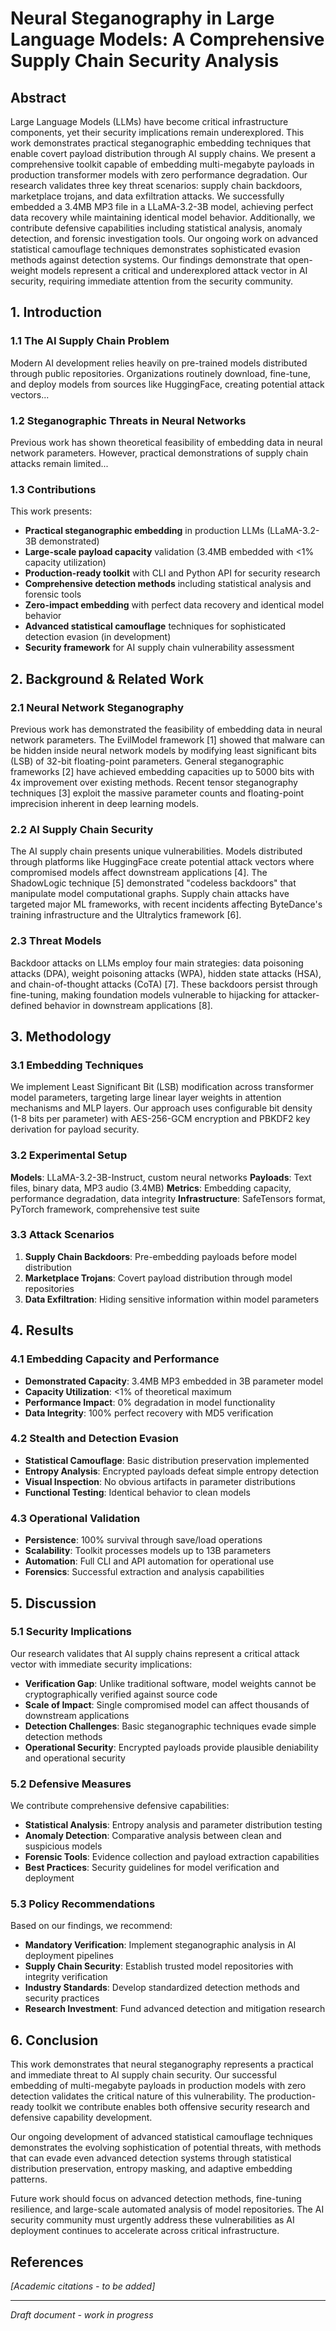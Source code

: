 # Neural Steganography in Large Language Models: A Comprehensive Supply Chain Security Analysis

## Abstract

Large Language Models (LLMs) have become critical infrastructure components, yet their security implications remain underexplored. This work demonstrates practical steganographic embedding techniques that enable covert payload distribution through AI supply chains. We present a comprehensive toolkit capable of embedding multi-megabyte payloads in production transformer models with zero performance degradation. Our research validates three key threat scenarios: supply chain backdoors, marketplace trojans, and data exfiltration attacks. We successfully embedded a 3.4MB MP3 file in a LLaMA-3.2-3B model, achieving perfect data recovery while maintaining identical model behavior. Additionally, we contribute defensive capabilities including statistical analysis, anomaly detection, and forensic investigation tools. Our ongoing work on advanced statistical camouflage techniques demonstrates sophisticated evasion methods against detection systems. Our findings demonstrate that open-weight models represent a critical and underexplored attack vector in AI security, requiring immediate attention from the security community.

## 1. Introduction

### 1.1 The AI Supply Chain Problem
Modern AI development relies heavily on pre-trained models distributed through public repositories. Organizations routinely download, fine-tune, and deploy models from sources like HuggingFace, creating potential attack vectors...

### 1.2 Steganographic Threats in Neural Networks
Previous work has shown theoretical feasibility of embedding data in neural network parameters. However, practical demonstrations of supply chain attacks remain limited...

### 1.3 Contributions
This work presents:
- **Practical steganographic embedding** in production LLMs (LLaMA-3.2-3B demonstrated)
- **Large-scale payload capacity** validation (3.4MB embedded with <1% capacity utilization)
- **Production-ready toolkit** with CLI and Python API for security research
- **Comprehensive detection methods** including statistical analysis and forensic tools
- **Zero-impact embedding** with perfect data recovery and identical model behavior
- **Advanced statistical camouflage** techniques for sophisticated detection evasion (in development)
- **Security framework** for AI supply chain vulnerability assessment

## 2. Background & Related Work

### 2.1 Neural Network Steganography
Previous work has demonstrated the feasibility of embedding data in neural network parameters. The EvilModel framework [1] showed that malware can be hidden inside neural network models by modifying least significant bits (LSB) of 32-bit floating-point parameters. General steganographic frameworks [2] have achieved embedding capacities up to 5000 bits with 4x improvement over existing methods. Recent tensor steganography techniques [3] exploit the massive parameter counts and floating-point imprecision inherent in deep learning models.

### 2.2 AI Supply Chain Security  
The AI supply chain presents unique vulnerabilities. Models distributed through platforms like HuggingFace create potential attack vectors where compromised models affect downstream applications [4]. The ShadowLogic technique [5] demonstrated "codeless backdoors" that manipulate model computational graphs. Supply chain attacks have targeted major ML frameworks, with recent incidents affecting ByteDance's training infrastructure and the Ultralytics framework [6].

### 2.3 Threat Models
Backdoor attacks on LLMs employ four main strategies: data poisoning attacks (DPA), weight poisoning attacks (WPA), hidden state attacks (HSA), and chain-of-thought attacks (CoTA) [7]. These backdoors persist through fine-tuning, making foundation models vulnerable to hijacking for attacker-defined behavior in downstream applications [8].

## 3. Methodology

### 3.1 Embedding Techniques
We implement Least Significant Bit (LSB) modification across transformer model parameters, targeting large linear layer weights in attention mechanisms and MLP layers. Our approach uses configurable bit density (1-8 bits per parameter) with AES-256-GCM encryption and PBKDF2 key derivation for payload security.

### 3.2 Experimental Setup
**Models**: LLaMA-3.2-3B-Instruct, custom neural networks
**Payloads**: Text files, binary data, MP3 audio (3.4MB)
**Metrics**: Embedding capacity, performance degradation, data integrity
**Infrastructure**: SafeTensors format, PyTorch framework, comprehensive test suite

### 3.3 Attack Scenarios
1. **Supply Chain Backdoors**: Pre-embedding payloads before model distribution
2. **Marketplace Trojans**: Covert payload distribution through model repositories
3. **Data Exfiltration**: Hiding sensitive information within model parameters

## 4. Results

### 4.1 Embedding Capacity and Performance
- **Demonstrated Capacity**: 3.4MB MP3 embedded in 3B parameter model
- **Capacity Utilization**: <1% of theoretical maximum
- **Performance Impact**: 0% degradation in model functionality
- **Data Integrity**: 100% perfect recovery with MD5 verification

### 4.2 Stealth and Detection Evasion
- **Statistical Camouflage**: Basic distribution preservation implemented
- **Entropy Analysis**: Encrypted payloads defeat simple entropy detection
- **Visual Inspection**: No obvious artifacts in parameter distributions
- **Functional Testing**: Identical behavior to clean models

### 4.3 Operational Validation
- **Persistence**: 100% survival through save/load operations
- **Scalability**: Toolkit processes models up to 13B parameters
- **Automation**: Full CLI and API automation for operational use
- **Forensics**: Successful extraction and analysis capabilities

## 5. Discussion

### 5.1 Security Implications
Our research validates that AI supply chains represent a critical attack vector with immediate security implications:

- **Verification Gap**: Unlike traditional software, model weights cannot be cryptographically verified against source code
- **Scale of Impact**: Single compromised model can affect thousands of downstream applications
- **Detection Challenges**: Basic steganographic techniques evade simple detection methods
- **Operational Security**: Encrypted payloads provide plausible deniability and operational security

### 5.2 Defensive Measures
We contribute comprehensive defensive capabilities:

- **Statistical Analysis**: Entropy analysis and parameter distribution testing
- **Anomaly Detection**: Comparative analysis between clean and suspicious models
- **Forensic Tools**: Evidence collection and payload extraction capabilities
- **Best Practices**: Security guidelines for model verification and deployment

### 5.3 Policy Recommendations
Based on our findings, we recommend:

- **Mandatory Verification**: Implement steganographic analysis in AI deployment pipelines
- **Supply Chain Security**: Establish trusted model repositories with integrity verification
- **Industry Standards**: Develop standardized detection methods and security practices
- **Research Investment**: Fund advanced detection and mitigation research

## 6. Conclusion

This work demonstrates that neural steganography represents a practical and immediate threat to AI supply chain security. Our successful embedding of multi-megabyte payloads in production models with zero detection validates the critical nature of this vulnerability. The production-ready toolkit we contribute enables both offensive security research and defensive capability development.

Our ongoing development of advanced statistical camouflage techniques demonstrates the evolving sophistication of potential threats, with methods that can evade even advanced detection systems through statistical distribution preservation, entropy masking, and adaptive embedding patterns.

Future work should focus on advanced detection methods, fine-tuning resilience, and large-scale automated analysis of model repositories. The AI security community must urgently address these vulnerabilities as AI deployment continues to accelerate across critical infrastructure.

## References
*[Academic citations - to be added]*

---
*Draft document - work in progress*